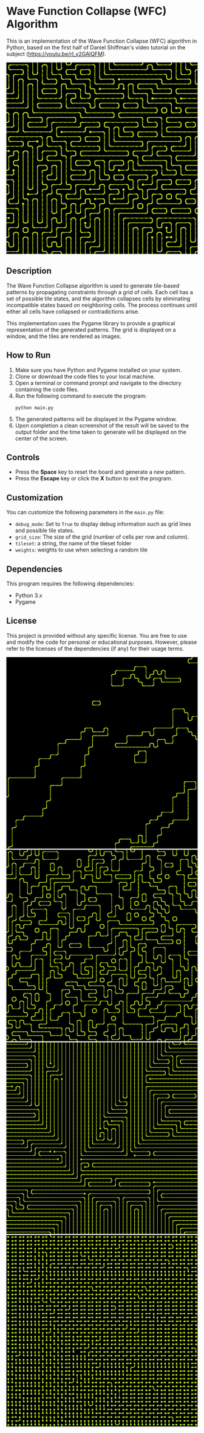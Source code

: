 # Wave Function Collapse (WFC) Algorithm

This is an implementation of the Wave Function Collapse (WFC) algorithm in Python, based on the first half of Daniel Shiffman's video tutorial on the subject (https://youtu.be/rI_y2GAlQFM).


![example of tileset2](./output/1688828917.png)
## Description

The Wave Function Collapse algorithm is used to generate tile-based patterns by propagating constraints through a grid of cells. Each cell has a set of possible tile states, and the algorithm collapses cells by eliminating incompatible states based on neighboring cells. The process continues until either all cells have collapsed or contradictions arise.

This implementation uses the Pygame library to provide a graphical representation of the generated patterns. The grid is displayed on a window, and the tiles are rendered as images.

## How to Run

1. Make sure you have Python and Pygame installed on your system.
2. Clone or download the code files to your local machine.
3. Open a terminal or command prompt and navigate to the directory containing the code files.
4. Run the following command to execute the program:
   ```
   python main.py
   ```
5. The generated patterns will be displayed in the Pygame window.
6. Upon completion a clean screenshot of the result will be saved to the output folder and the time taken to generate will be displayed on the center of the screen.

## Controls

- Press the **Space** key to reset the board and generate a new pattern.
- Press the **Escape** key or click the **X** button to exit the program.

## Customization

You can customize the following parameters in the `main.py` file:

- `debug_mode`: Set to `True` to display debug information such as grid lines and possible tile states.
- `grid_size`: The size of the grid (number of cells per row and column).
- `tileset`: a string, the name of the tileset folder
- `weights`: weights to use when selecting a random tile

## Dependencies

This program requires the following dependencies:

- Python 3.x
- Pygame

## License

This project is provided without any specific license. You are free to use and modify the code for personal or educational purposes. However, please refer to the licenses of the dependencies (if any) for their usage terms.


![example of tileset2](./output/1688838978.png)
![example of tileset2](./output/1688841831.png)
![example of tileset2](./output/1688834439.png)
![example of tileset2](./output/1688834606.png)
